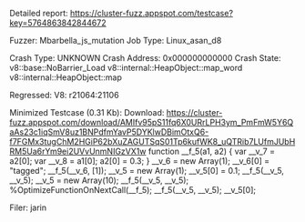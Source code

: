 Detailed report: https://cluster-fuzz.appspot.com/testcase?key=5764863842844672

Fuzzer: Mbarbella_js_mutation
Job Type: Linux_asan_d8

Crash Type: UNKNOWN
Crash Address: 0x000000000000
Crash State:
  v8::base::NoBarrier_Load
  v8::internal::HeapObject::map_word
  v8::internal::HeapObject::map
  
Regressed: V8: r21064:21106

Minimized Testcase (0.31 Kb):
Download: https://cluster-fuzz.appspot.com/download/AMIfv95pS11fq6X0URrLPH3ym_PmFmW5Y6QaAs23c1iqSmV8uz1BNPdfmYavP5DYKlwDBimOtxQ6-f7FGMx3tugChM2HGiP62bXuZAGUTSqS01Tp6kufWK8_uQTRib7LUfmJUbHRM5Ua6rYm9ei2UVvUnmNIGzVX1w
function __f_5(a1, a2) {
  var __v_7 = a2[0];
  var __v_8 = a1[0];
  a2[0] = 0.3;
}
__v_6 = new Array(1);
__v_6[0] = "tagged";
__f_5(__v_6, [1]);
__v_5 = new Array(1);
__v_5[0] = 0.1;
__f_5(__v_5, __v_5);
__v_5 = new Array(10);
__f_5(__v_5, __v_5);
%OptimizeFunctionOnNextCall(__f_5);
__f_5(__v_5, __v_5);
 __v_5[0];


Filer: jarin